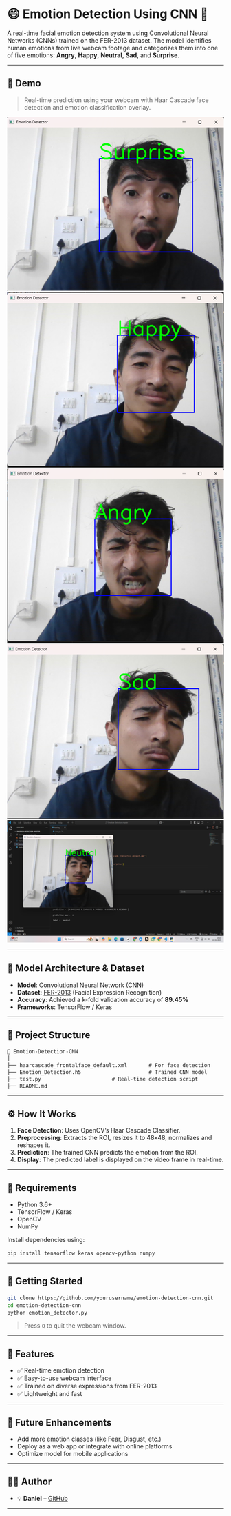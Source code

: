 
# 😄 Emotion Detection Using CNN 🤖

A real-time facial emotion detection system using Convolutional Neural Networks (CNNs) trained on the FER-2013 dataset. The model identifies human emotions from live webcam footage and categorizes them into one of five emotions: **Angry**, **Happy**, **Neutral**, **Sad**, and **Surprise**.

---

## 📸 Demo

> Real-time prediction using your webcam with Haar Cascade face detection and emotion classification overlay.

![Emotion Detection Screenshot](surprise.png)
![Emotion Detection Screenshot](Happy.png)
![Emotion Detection Screenshot](Angry.png)
![Emotion Detection Screenshot](Sad.png)
![Emotion Detection Screenshot](wholeset.png)

---

## 🧠 Model Architecture & Dataset

- **Model**: Convolutional Neural Network (CNN)
- **Dataset**: [FER-2013](https://www.kaggle.com/datasets/msambare/fer2013) (Facial Expression Recognition)
- **Accuracy**: Achieved a k-fold validation accuracy of **89.45%**
- **Frameworks**: TensorFlow / Keras

---

## 📂 Project Structure

```
📁 Emotion-Detection-CNN
│
├── haarcascade_frontalface_default.xml       # For face detection
├── Emotion_Detection.h5                      # Trained CNN model
├── test.py                       # Real-time detection script
├── README.md
```

---

## ⚙️ How It Works

1. **Face Detection**: Uses OpenCV’s Haar Cascade Classifier.
2. **Preprocessing**: Extracts the ROI, resizes it to 48x48, normalizes and reshapes it.
3. **Prediction**: The trained CNN predicts the emotion from the ROI.
4. **Display**: The predicted label is displayed on the video frame in real-time.

---



## 🔧 Requirements

- Python 3.6+
- TensorFlow / Keras
- OpenCV
- NumPy

Install dependencies using:

```bash
pip install tensorflow keras opencv-python numpy
```

---

## 🚀 Getting Started

```bash
git clone https://github.com/yourusername/emotion-detection-cnn.git
cd emotion-detection-cnn
python emotion_detector.py
```

> Press `Q` to quit the webcam window.

---

## 🌟 Features

- ✅ Real-time emotion detection
- ✅ Easy-to-use webcam interface
- ✅ Trained on diverse expressions from FER-2013
- ✅ Lightweight and fast

---

## 📌 Future Enhancements

- Add more emotion classes (like Fear, Disgust, etc.)
- Deploy as a web app or integrate with online platforms
- Optimize model for mobile applications

---

## 👨‍💻 Author

- 💡 **Daniel** – [GitHub](https://github.com/dani8946)

---


